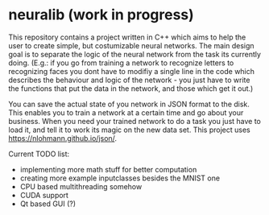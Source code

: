 # neuralib (work in progress)

This repository contains a project written in C++ which aims to help the user to create simple, but costumizable neural networks. The main design goal is to separate the logic of the neural network from the task its currently doing. (E.g.: if you go from training a network to recognize letters to recognizing faces you dont have to modifiy a single line in the code which describes the behaviour and logic of the network - you just have to write the functions that put the data in the network, and those which get it out.)

You can save the actual state of you network in JSON format to the disk. This enables you to train a network at a certain time and go about your business. When you need your trained network to do a task you just have to load it, and tell it to work its magic on the new data set.
This project uses https://nlohmann.github.io/json/.

Current TODO list:
 - implementing more math stuff for better computation
 - creating more example inputclasses besides the MNIST one
 - CPU based multithreading somehow
 - CUDA support
 - Qt based GUI (?)
